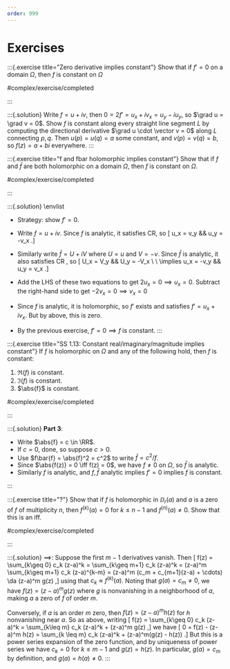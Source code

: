 ```yaml
---
order: 999
---
```


# Exercises

:::{.exercise title="Zero derivative implies constant"}
Show that if $f' = 0$ on a domain $\Omega$, then $f$ is constant on $\Omega$

#complex/exercise/completed

:::

:::{.solution}
Write $f = u + iv$, then $0 = 2 f' = u_x + iv_x = u_y - iu_y$, so $\grad u = \grad v = 0$.
Show $f$ is constant along every straight line segment $L$ by computing the directional derivative $\grad u \cdot \vector v = 0$ along $L$ connecting $p, q$.
Then $u(p) = u(q) = a$ some constant, and $v(p) = v(q) = b$, so $f(z) = a+bi$ everywhere.
:::

:::{.exercise title="f and fbar holomorphic implies constant"}
Show that if $f$ and $\bar{f}$ are both holomorphic on a domain $\Omega$, then $f$ is constant on $\Omega$.

#complex/exercise/completed

:::

:::{.solution}
\envlist

- Strategy: show $f'=0$.
- Write $f = u + iv$. 
  Since $f$ is analytic, it satisfies CR, so 
  \[
  u_x = v_y && u_y = -v_x
  .\]

- Similarly write $\bar f = U + iV$ where $U = u$ and $V = -v$.
  Since $\bar f$ is analytic, it also satisfies CR , so
\[
U_x = V_y && U_y = -V_x \\ \\
\implies u_x = -v_y && u_y = v_x
.\]

- Add the LHS of these two equations to get $2u_x = 0 \implies u_x = 0$.
  Subtract the right-hand side to get $-2v_x = 0 \implies v_x = 0$

- Since $f$ is analytic, it is holomorphic, so $f'$ exists and satisfies $f' = u_x + iv_x$.
  But by above, this is zero.
- By the previous exercise, $f'=0 \implies f$ is constant.
:::

:::{.exercise title="SS 1.13: Constant real/imaginary/magnitude implies constant"}
If $f$ is holomorphic on $\Omega$ and any of the following hold, then $f$ is constant:

1. $\Re(f)$ is constant.
2. $\Im(f)$ is constant.
3. $\abs{f}$ is constant.

#complex/exercise/completed

:::

:::{.solution}
**Part 3**:

- Write $\abs{f} = c \in \RR$.
- If $c=0$, done, so suppose $c>0$.
- Use $f\bar{f} = \abs{f}^2 = c^2$ to write $\bar{f}=c^2/f$.
- Since $\abs{f(z)} = 0 \iff f(z) = 0$, we have $f\neq 0$ on $\Omega$, so $\bar{f}$ is analytic.
- Similarly $f$ is analytic, and $f,\bar{f}$ analytic implies $f'=0$ implies $f$ is constant. 

:::

:::{.exercise title="?"}
Show that if $f$ is holomorphic in $\DD_r(a)$ and $a$ is a zero of $f$ of multiplicity $n$, then $f^{(k)}(a) = 0$ for $k\leq n-1$ and $f^{(n)}(a) \neq 0$.
Show that this is an iff.

#complex/exercise/completed

:::

:::{.solution}
$\implies$:
Suppose the first $m-1$ derivatives vanish.
Then
\[
f(z) = \sum_{k\geq 0} c_k (z-a)^k = \sum_{k\geq m+1} c_k (z-a)^k = (z-a)^m \sum_{k\geq m+1} c_k (z-a)^{k-m} = (z-a)^m (c_m + c_{m+1}(z-a) + \cdots) \da (z-a)^m g(z)
,\]
using that $c_k \approx f^{(k)}(a)$.
Noting that $g(a) = c_m \neq 0$, we have $f(z) = (z-a)^m g(z)$ where $g$ is nonvanishing in a neighborhood of $a$, making $a$ a zero of $f$ of order $m$.

Conversely, if $a$ is an order $m$ zero, then $f(z) = (z-a)^m h(z)$ for $h$ nonvanishing near $a$.
So as above, writing 
\[
f(z) = \sum_{k\geq 0} c_k (z-a)^k = \sum_{k\leq m} c_k (z-a)^k + (z-a)^m g(z)
,\]
we have
\[
0 = f(z) - (z-a)^m h(z) = \sum_{k \leq m} c_k (z-a)^k + (z-a)^m(g(z) - h(z))
.\]
But this is a power series expansion of the zero function, and by uniqueness of power series we have $c_k = 0$ for $k\leq m-1$ and $g(z) = h(z)$.
In particular, $g(a) = c_{m}$ by definition, and $g(a) = h(a) \neq 0$.
:::

